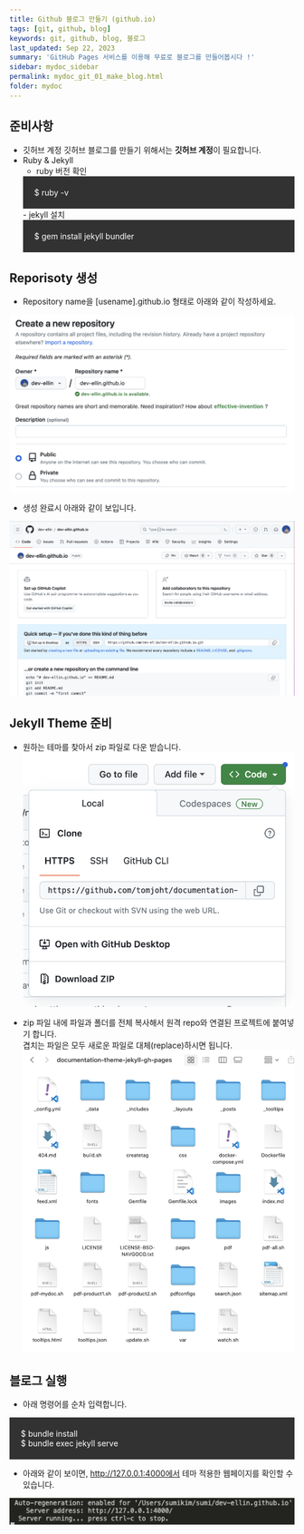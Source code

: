 ```yaml
---
title: Github 블로그 만들기 (github.io)
tags: [git, github, blog]
keywords: git, github, blog, 블로그
last_updated: Sep 22, 2023
summary: 'GitHub Pages 서비스를 이용해 무료로 블로그를 만들어봅시다 !'
sidebar: mydoc_sidebar
permalink: mydoc_git_01_make_blog.html
folder: mydoc
---
```


## 준비사항

- 깃허브 계정
  깃허브 블로그를 만들기 위해서는 **깃허브 계정**이 필요합니다.
- Ruby & Jekyll
  - ruby 버전 확인
  <div style="background-color: rgb(50, 50, 50); color: rgb(255,255,255); padding: 20px;">&#36; ruby -v</div>
  - jekyll 설치
  <div style="background-color: rgb(50, 50, 50); color: rgb(255,255,255); padding: 20px;">&#36; gem install jekyll bundler</div>

## Reporisoty 생성

- Repository name을 [usename].github.io 형태로 아래와 같이 작성하세요.

![create_repo](../../images/git/1_1.png)

- 생성 완료시 아래와 같이 보입니다.

![create_repo_done](../../images/git/1_2.png)

## Jekyll Theme 준비

- 원하는 테마를 찾아서 zip 파일로 다운 받습니다.
  ![prepareTheme](../../images/git/1_3.png)

- zip 파일 내에 파일과 폴더를 전체 복사해서 원격 repo와 연결된 프로젝트에 붙여넣기 합니다. <br/> 겹치는 파일은 모두 새로운 파일로 대체(replace)하시면 됩니다.
  ![copyandpaste](../../images/git/1_4.png)

## 블로그 실행

- 아래 명령어를 순차 입력합니다.

<div style="background-color: rgb(50, 50, 50); color: rgb(255,255,255); padding: 20px;">&#36; bundle install <br/>&#36; bundle exec jekyll serve</div>

- 아래와 같이 보이면, http://127.0.0.1:4000에서 테마 적용한 웹페이지를 확인할 수 있습니다.

![copyandpaste](../../images/git/1_5.png)
